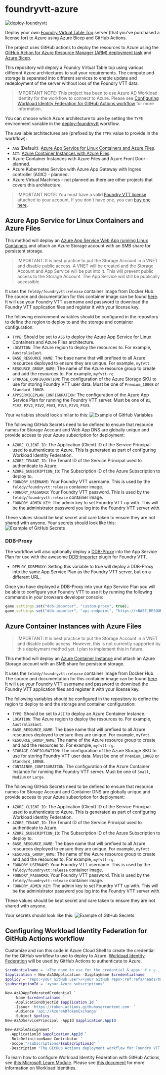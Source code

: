 # foundryvtt-azure

[![deploy-foundryvtt](https://github.com/PlagueHO/foundryvtt-azure/actions/workflows/deploy-foundryvtt.yml/badge.svg)](https://github.com/PlagueHO/foundryvtt-azure/actions/workflows/deploy-foundryvtt.yml)

Deploy your own [Foundry Virtual Table Top](https://foundryvtt.com/) server (that you've purchased a license for) to Azure using Azure Bicep and GitHub Actions.

The project uses GitHub actions to deploy the resources to Azure using the [GitHub Action for Azure Resource Manager (ARM) deployment task](https://github.com/Azure/arm-deploy) and [Azure Bicep](https://aka.ms/Bicep).

This repository will deploy a Foundry Virtual Table top using various different Azure architectures to suit your requirements. The compute and storage is separated into different services to enable update and redeployment of the server without loss of the Foundry VTT data.

> IMPORTANT NOTE: This project has been to use Azure AD Workload Identity for the workflow to connect to Azure. Please see [Configuring Workload Identity Federation for GitHub Actions workflow](#configuring-workload-identity-federation-for-github-actions-workflow) for more information.

You can choose which Azure architecture to use by setting the `TYPE` environment variable in the [deploy-foundryvtt](https://github.com/PlagueHO/foundryvtt-azure/actions/workflows/deploy-foundryvtt.yml) workflow.

The available architectures are (prefixed by the `TYPE` value to provide in the workflow):

- `AAS` (Default): [Azure App Service for Linux Containers and Azure Files](#azure-app-service-for-linux-containers-and-azure-files).
- `ACI`: [Azure Container Instances with Azure Files](#azure-container-instances-with-azure-files).
- Azure Container Instances with Azure Files and Azure Front Door - planned.
- Azure Kubernetes Service with Azure App Gateway with Ingres controller (AGIC) - planned.
- Azure Virtual Machines - not planned as there are other projects that covers this architecture.

> IMPORTANT NOTE: You must have a valid [Foundry VTT license](https://foundryvtt.com/) attached to your account. If you don't have one, you can [buy one here](https://foundryvtt.com/purchase/).

## Azure App Service for Linux Containers and Azure Files

This method will deploy an [Azure App Service Web App running Linux Containers](https://learn.microsoft.com/azure/app-service/configure-custom-container) and attach an Azure Storage account with an SMB share for persistent storage.

> IMPORTANT: It is best practice to put the Storage Account in a VNET and disable public access. A VNET will be created and the Storage Account and App Service will be put into it. This will prevent public access to the Storage Account. The App Service will still be publically accessible.

It uses the `felddy/foundryvtt:release` container image from Docker Hub. The source and documentation for this container image can be found [here](https://github.com/felddy/foundryvtt-docker). It will use your Foundry VTT username and password to download the Foundry VTT application files and register it with your license key.

The following environment variables should be configured in the repository to define the region to deploy to and the storage and container configuration:

- `TYPE`: Should be set to `ASS` to deploy the Azure App Service for Linux Containers and Azure Files architecture.
- `LOCATION`: The Azure region to deploy the resources to. For example, `AustraliaEast`.
- `BASE_RESOURCE_NAME`: The base name that will prefixed to all Azure resources deployed to ensure they are unique. For example, `myfvtt`.
- `RESOURCE_GROUP_NAME`: The name of the Azure resource group to create and add the resources to. For example, `myfvtt-rg`.
- `STORAGE_CONFIGURATION`: The configuration of the Azure Storage SKU to use for storing Foundry VTT user data. Must be one of `Premium_100GB` or `Standard_100GB`.
- `APPSERVICEPLAN_CONFIGURATION`: The configuration of the Azure App Service Plan for running the Foundry VTT server. Must be one of `B1`, `P1V2`, `P2V2`, `P3V2`, `P0V3`, `P1V3`, `P2V3`, `P3V3`.

Your variables should look similar to this:
![Example of GitHub Variables](/images/github-variables-example.png)

The following GitHub Secrets need to be defined to ensure that resource names for Storage Account and Web App DNS are globally unique and provide access to your Azure subscription for deployment:

- `AZURE_CLIENT_ID`: The Application (Client) ID of the Service Principal used to authenticate to Azure. This is generated as part of configuring Workload Identity Federation.
- `AZURE_TENANT_ID`: The Tenant ID of the Service Principal used to authenticate to Azure.
- `AZURE_SUBSCRIPTION_ID`: The Subscription ID of the Azure Subscription to deploy to.
- `FOUNDRY_USERNAME`: Your Foundry VTT username. This is used by the `felddy/foundryvtt:release` container image.
- `FOUNDRY_PASSWORD`: Your Foundry VTT password. This is used by the `felddy/foundryvtt:release` container image.
- `FOUNDRY_ADMIN_KEY`: The admin key to set Foundry VTT up with. This will be the administrator password you log into the Foundry VTT server with.

These values should be kept secret and care taken to ensure they are not shared with anyone.
Your secrets should look like this:
![Example of GitHub Secrets](/images/github-secrets-example.png)

### DDB-Proxy

The workflow will also optionally deploy a [DDB-Proxy](https://github.com/MrPrimate/ddb-proxy) into the App Service Plan for use with the awesome [DDB-Importer](https://github.com/MrPrimate/ddb-importer) plugin for Foundry VTT.

- `DEPLOY_DDBPROXY`: Setting this variable to true will deploy a DDB-Proxy into the same App Service Plan as the Foundry VTT server, but on a different URL.

Once you have deployed a DDB-Proxy into your App Service Plan you will be able to configure your Foundry VTT to use it by running the following commands in your browsers developer console:

```javascript
game.settings.set("ddb-importer", "custom-proxy", true);
game.settings.set("ddb-importer", "api-endpoint", "https://<BASE_RESOURCE_NAME>ddbproxy.azurewebsites.net");
```

## Azure Container Instances with Azure Files

> IMPORTANT: It is best practice to put the Storage Account in a VNET and disable public access. However, this is not currently supported by this deployment method yet. I plan to implement this in future.

This method will deploy an [Azure Container Instance](https://learn.microsoft.com/azure/container-instances/container-instances-overview) and attach an Azure Storage account with an SMB share for persistent storage.

It uses the `felddy/foundryvtt:release` container image from Docker Hub. The source and documentation for this container image can be found [here](https://github.com/felddy/foundryvtt-docker). It will use your Foundry VTT username and password to download the Foundry VTT application files and register it with your license key.

The following variables should be configured in the repository to define the region to deploy to and the storage and container configuration:

- `TYPE`: Should be set to `ACI` to deploy an Azure Container Instance.
- `LOCATION`: The Azure region to deploy the resources to. For example, `AustraliaEast`.
- `BASE_RESOURCE_NAME`: The base name that will prefixed to all Azure resources deployed to ensure they are unique. For example, `myfvtt`.
- `RESOURCE_GROUP_NAME`: The name of the Azure resource group to create and add the resources to. For example, `myfvtt-rg`.
- `STORAGE_CONFIGURATION`: The configuration of the Azure Storage SKU to use for storing Foundry VTT user data. Must be one of `Premium_100GB` or `Standard_100GB`.
- `CONTAINER_CONFIGURATION`: The configuration of the Azure Container Instance for running the Foundry VTT server. Must be one of `Small`, `Medium` or `Large`.

The following GitHub Secrets need to be defined to ensure that resource names for Storage Account and Container DNS are globally unique and provide access to your Azure subscription for deployment:

- `AZURE_CLIENT_ID`: The Application (Client) ID of the Service Principal used to authenticate to Azure. This is generated as part of configuring Workload Identity Federation.
- `AZURE_TENANT_ID`: The Tenant ID of the Service Principal used to authenticate to Azure.
- `AZURE_SUBSCRIPTION_ID`: The Subscription ID of the Azure Subscription to deploy to.
- `BASE_RESOURCE_NAME`: The base name that will prefixed to all Azure resources deployed to ensure they are unique. For example, `myfvtt`.
- `RESOURCE_GROUP_NAME`: The name of the Azure resource group to create and add the resources to. For example, `myfvtt-rg`.
- `FOUNDRY_USERNAME`: Your Foundry VTT username. This is used by the `felddy/foundryvtt:release` container image.
- `FOUNDRY_PASSWORD`: Your Foundry VTT password. This is used by the `felddy/foundryvtt:release` container image.
- `FOUNDRY_ADMIN_KEY`: The admin key to set Foundry VTT up with. This will be the administrator password you log into the Foundry VTT server with.

These values should be kept secret and care taken to ensure they are not shared with anyone.

Your secrets should look like this:
![Example of GitHub Secrets](/images/github-secrets-example.png)

## Configuring Workload Identity Federation for GitHub Actions workflow

Customize and run this code in Azure Cloud Shell to create the credential for the GitHub workflow to use to deploy to Azure.
[Workload Identity Federation](https://learn.microsoft.com/azure/active-directory/develop/workload-identity-federation) will be used by GitHub Actions to authenticate to Azure.

```powershell
$credentialname = '<The name to use for the credential & app>' # e.g., github-dsrfoundryvtt-workflow
$application = New-AzADApplication -DisplayName $credentialname
$policy = "repo:<your GitHub user>/<your GitHub repo>:ref:refs/heads/main" # e.g., repo:PlagueHO/foundryvtt-azure:ref:refs/heads/main
$subscriptionId = '<your Azure subscription>'

New-AzADAppFederatedCredential `
    -Name $credentialname `
    -ApplicationObjectId $application.Id `
    -Issuer 'https://token.actions.githubusercontent.com' `
    -Audience 'api://AzureADTokenExchange' `
    -Subject $policy
New-AzADServicePrincipal -AppId $application.AppId

New-AzRoleAssignment `
  -ApplicationId $application.AppId `
  -RoleDefinitionName Contributor `
  -Scope "/subscriptions/$subscriptionId" `
  -Description "The GitHub Actions deployment workflow for Foundry VTT."
```

To learn how to configure Workload Identity Federation with GitHub Actions, see [this Microsoft Learn Module](https://learn.microsoft.com/training/modules/authenticate-azure-deployment-workflow-workload-identities).
Please see [this document](https://learn.microsoft.com/en-us/azure/developer/github/connect-from-azure) for more information on Workload Identities.
